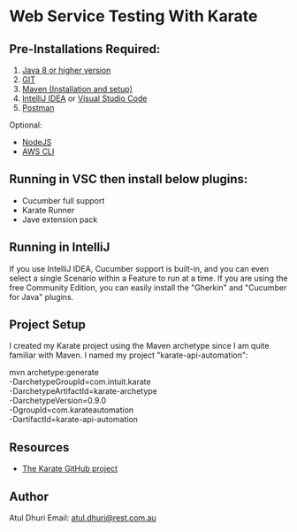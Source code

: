 # Web Service Testing With Karate

## Pre-Installations Required:
1. [Java 8 or higher version](https://www.oracle.com/java/technologies/javase-downloads.html)
2. [GIT](https://git-scm.com/downloads)
3. [Maven (Installation and setup)](https://mkyong.com/maven/how-to-install-maven-in-windows/)
4. [IntelliJ IDEA](https://www.jetbrains.com/idea/download/#section=windows) or [Visual Studio Code](https://code.visualstudio.com/download)
5. [Postman](https://www.postman.com/downloads/)

Optional:
- [NodeJS](https://nodejs.org/en/download/)
- [AWS CLI](https://docs.aws.amazon.com/cli/latest/userguide/install-cliv2-windows.html)

## Running in VSC then install below plugins:
- Cucumber full support
- Karate Runner
- Jave extension pack

## Running in IntelliJ
If you use IntelliJ IDEA, Cucumber support is built-in, and you can even select a single Scenario within a Feature to run at a time. If you are using the free Community Edition, you can easily install the "Gherkin" and "Cucumber for Java" plugins.

## Project Setup
I created my Karate project using the Maven archetype since I am quite familiar with Maven. I named my project "karate-api-automation":

mvn archetype:generate \
  -DarchetypeGroupId=com.intuit.karate \
  -DarchetypeArtifactId=karate-archetype \
  -DarchetypeVersion=0.9.0 \
  -DgroupId=com.karateautomation \
  -DartifactId=karate-api-automation
  
## Resources
- [The Karate GitHub project](https://github.com/intuit/karate)

## Author
Atul Dhuri
Email: atul.dhuri@rest.com.au
  
 










